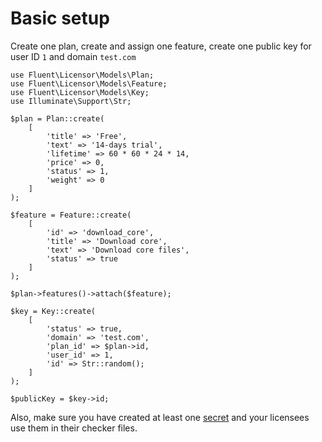 # Basic setup

Create one plan, create and assign one feature, create one public key for user ID `1` and domain `test.com`

    use Fluent\Licensor\Models\Plan;
    use Fluent\Licensor\Models\Feature;
    use Fluent\Licensor\Models\Key;
    use Illuminate\Support\Str;
    
    $plan = Plan::create(
        [
            'title' => 'Free',
            'text' => '14-days trial',
            'lifetime' => 60 * 60 * 24 * 14,
            'price' => 0,
            'status' => 1,
            'weight' => 0
        ]
    );
    
    $feature = Feature::create(
        [
            'id' => 'download_core',
            'title' => 'Download core',
            'text' => 'Download core files',
            'status' => true
        ]
    );

    $plan->features()->attach($feature);

    $key = Key::create(
        [
            'status' => true,
            'domain' => 'test.com',
            'plan_id' => $plan->id,
            'user_id' => 1,
            'id' => Str::random();
        ]
    );
    
    $publicKey = $key->id;

Also, make sure you have created at least one [secret](Secrets.md) and your licensees use them in their checker files.
